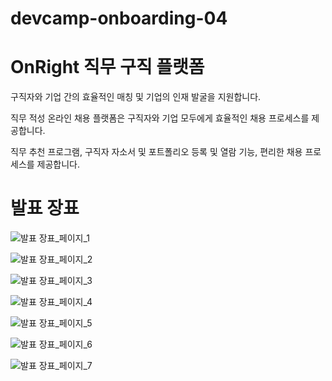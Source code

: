 # devcamp-onboarding-04

# OnRight 직무 구직 플랫폼

구직자와 기업 간의 효율적인 매칭 및 기업의 인재 발굴을 지원합니다.

직무 적성 온라인 채용 플랫폼은 구직자와 기업 모두에게 효율적인 채용 프로세스를 제공합니다.

직무 추천 프로그램, 구직자 자소서 및 포트폴리오 등록 및 열람 기능, 편리한 채용 프로세스를 제공합니다.

# 발표 장표 

![발표 장표_페이지_1](https://github.com/nakyeonko3/devcamp-onboarding-04/assets/146011623/8b28e214-77a8-457e-8712-face4d3f9812)

![발표 장표_페이지_2](https://github.com/nakyeonko3/devcamp-onboarding-04/assets/146011623/b11d9f83-0b3b-4528-b902-7b1b755c8c38)

![발표 장표_페이지_3](https://github.com/nakyeonko3/devcamp-onboarding-04/assets/146011623/e8d3a716-5fee-479b-99a9-919b7a224a3c)

![발표 장표_페이지_4](https://github.com/nakyeonko3/devcamp-onboarding-04/assets/146011623/208ff74b-e3bd-471a-860e-722e37f7dc38)

![발표 장표_페이지_5](https://github.com/nakyeonko3/devcamp-onboarding-04/assets/146011623/7550cd2d-8710-469c-b0b4-78f24840a164)

![발표 장표_페이지_6](https://github.com/nakyeonko3/devcamp-onboarding-04/assets/146011623/467dccd7-28fb-468c-baec-2c6bce3ceb2f)

![발표 장표_페이지_7](https://github.com/nakyeonko3/devcamp-onboarding-04/assets/146011623/8959d1f0-bd60-4704-9f54-94ab2045c3d1)
